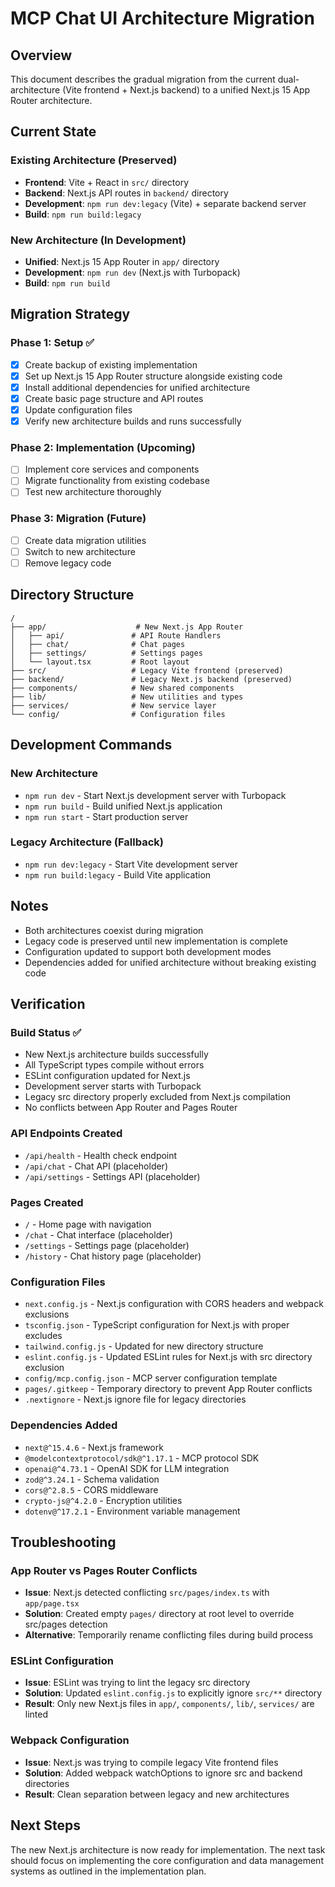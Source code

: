 # MCP Chat UI Architecture Migration

## Overview

This document describes the gradual migration from the current dual-architecture (Vite frontend + Next.js backend) to a unified Next.js 15 App Router architecture.

## Current State

### Existing Architecture (Preserved)
- **Frontend**: Vite + React in `src/` directory
- **Backend**: Next.js API routes in `backend/` directory
- **Development**: `npm run dev:legacy` (Vite) + separate backend server
- **Build**: `npm run build:legacy`

### New Architecture (In Development)
- **Unified**: Next.js 15 App Router in `app/` directory
- **Development**: `npm run dev` (Next.js with Turbopack)
- **Build**: `npm run build`

## Migration Strategy

### Phase 1: Setup ✅
- [x] Create backup of existing implementation
- [x] Set up Next.js 15 App Router structure alongside existing code
- [x] Install additional dependencies for unified architecture
- [x] Create basic page structure and API routes
- [x] Update configuration files
- [x] Verify new architecture builds and runs successfully

### Phase 2: Implementation (Upcoming)
- [ ] Implement core services and components
- [ ] Migrate functionality from existing codebase
- [ ] Test new architecture thoroughly

### Phase 3: Migration (Future)
- [ ] Create data migration utilities
- [ ] Switch to new architecture
- [ ] Remove legacy code

## Directory Structure

```
/
├── app/                    # New Next.js App Router
│   ├── api/               # API Route Handlers
│   ├── chat/              # Chat pages
│   ├── settings/          # Settings pages
│   └── layout.tsx         # Root layout
├── src/                   # Legacy Vite frontend (preserved)
├── backend/               # Legacy Next.js backend (preserved)
├── components/            # New shared components
├── lib/                   # New utilities and types
├── services/              # New service layer
└── config/                # Configuration files
```

## Development Commands

### New Architecture
- `npm run dev` - Start Next.js development server with Turbopack
- `npm run build` - Build unified Next.js application
- `npm run start` - Start production server

### Legacy Architecture (Fallback)
- `npm run dev:legacy` - Start Vite development server
- `npm run build:legacy` - Build Vite application

## Notes

- Both architectures coexist during migration
- Legacy code is preserved until new implementation is complete
- Configuration updated to support both development modes
- Dependencies added for unified architecture without breaking existing code
## Verification

### Build Status ✅
- New Next.js architecture builds successfully
- All TypeScript types compile without errors
- ESLint configuration updated for Next.js
- Development server starts with Turbopack
- Legacy src directory properly excluded from Next.js compilation
- No conflicts between App Router and Pages Router

### API Endpoints Created
- `/api/health` - Health check endpoint
- `/api/chat` - Chat API (placeholder)
- `/api/settings` - Settings API (placeholder)

### Pages Created
- `/` - Home page with navigation
- `/chat` - Chat interface (placeholder)
- `/settings` - Settings page (placeholder)
- `/history` - Chat history page (placeholder)

### Configuration Files
- `next.config.js` - Next.js configuration with CORS headers and webpack exclusions
- `tsconfig.json` - TypeScript configuration for Next.js with proper excludes
- `tailwind.config.js` - Updated for new directory structure
- `eslint.config.js` - Updated ESLint rules for Next.js with src directory exclusion
- `config/mcp.config.json` - MCP server configuration template
- `pages/.gitkeep` - Temporary directory to prevent App Router conflicts
- `.nextignore` - Next.js ignore file for legacy directories

### Dependencies Added
- `next@^15.4.6` - Next.js framework
- `@modelcontextprotocol/sdk@^1.17.1` - MCP protocol SDK
- `openai@^4.73.1` - OpenAI SDK for LLM integration
- `zod@^3.24.1` - Schema validation
- `cors@^2.8.5` - CORS middleware
- `crypto-js@^4.2.0` - Encryption utilities
- `dotenv@^17.2.1` - Environment variable management

## Troubleshooting

### App Router vs Pages Router Conflicts
- **Issue**: Next.js detected conflicting `src/pages/index.ts` with `app/page.tsx`
- **Solution**: Created empty `pages/` directory at root level to override src/pages detection
- **Alternative**: Temporarily rename conflicting files during build process

### ESLint Configuration
- **Issue**: ESLint was trying to lint the legacy src directory
- **Solution**: Updated `eslint.config.js` to explicitly ignore `src/**` directory
- **Result**: Only new Next.js files in `app/`, `components/`, `lib/`, `services/` are linted

### Webpack Configuration
- **Issue**: Next.js was trying to compile legacy Vite frontend files
- **Solution**: Added webpack watchOptions to ignore src and backend directories
- **Result**: Clean separation between legacy and new architectures

## Next Steps

The new Next.js architecture is now ready for implementation. The next task should focus on implementing the core configuration and data management systems as outlined in the implementation plan.